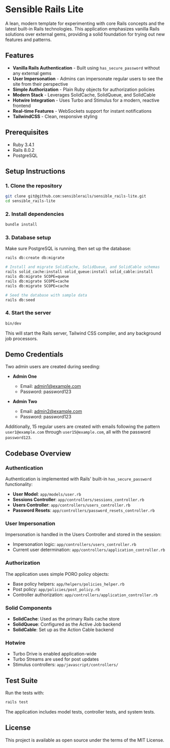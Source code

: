 # Sensible Rails Lite

A lean, modern template for experimenting with core Rails concepts and the latest built-in Rails technologies. This application emphasizes vanilla Rails solutions over external gems, providing a solid foundation for trying out new features and patterns.

## Features

- **Vanilla Rails Authentication** - Built using `has_secure_password` without any external gems
- **User Impersonation** - Admins can impersonate regular users to see the site from their perspective
- **Simple Authorization** - Plain Ruby objects for authorization policies
- **Modern Stack** - Leverages SolidCache, SolidQueue, and SolidCable
- **Hotwire Integration** - Uses Turbo and Stimulus for a modern, reactive frontend
- **Real-time Features** - WebSockets support for instant notifications
- **TailwindCSS** - Clean, responsive styling

## Prerequisites

- Ruby 3.4.1
- Rails 8.0.2
- PostgreSQL

## Setup Instructions

### 1. Clone the repository

```bash
git clone git@github.com:sensiblerails/sensible_rails-lite.git
cd sensible_rails-lite
```

### 2. Install dependencies

```bash
bundle install
```

### 3. Database setup

Make sure PostgreSQL is running, then set up the database:

```bash
rails db:create db:migrate

# Install and migrate SolidCache, SolidQueue, and SolidCable schemas
rails solid_cache:install solid_queue:install solid_cable:install
rails db:migrate SCOPE=queue
rails db:migrate SCOPE=cache
rails db:migrate SCOPE=cache

# Seed the database with sample data
rails db:seed
```

### 4. Start the server

```bash
bin/dev
```

This will start the Rails server, Tailwind CSS compiler, and any background job processors.

## Demo Credentials

Two admin users are created during seeding:

- **Admin One**
  - Email: admin1@example.com
  - Password: password123

- **Admin Two**
  - Email: admin2@example.com
  - Password: password123

Additionally, 15 regular users are created with emails following the pattern `user1@example.com` through `user15@example.com`, all with the password `password123`.

## Codebase Overview

### Authentication

Authentication is implemented with Rails' built-in `has_secure_password` functionality:

- **User Model**: `app/models/user.rb`
- **Sessions Controller**: `app/controllers/sessions_controller.rb`
- **Users Controller**: `app/controllers/users_controller.rb`
- **Password Resets**: `app/controllers/password_resets_controller.rb`

### User Impersonation

Impersonation is handled in the Users Controller and stored in the session:

- Impersonation logic: `app/controllers/users_controller.rb`
- Current user determination: `app/controllers/application_controller.rb`

### Authorization

The application uses simple PORO policy objects:

- Base policy helpers: `app/helpers/policies_helper.rb`
- Post policy: `app/policies/post_policy.rb`
- Controller authorization: `app/controllers/application_controller.rb`

### Solid Components

- **SolidCache**: Used as the primary Rails cache store
- **SolidQueue**: Configured as the Active Job backend
- **SolidCable**: Set up as the Action Cable backend

### Hotwire

- Turbo Drive is enabled application-wide
- Turbo Streams are used for post updates
- Stimulus controllers: `app/javascript/controllers/`

## Test Suite

Run the tests with:

```bash
rails test
```

The application includes model tests, controller tests, and system tests.

## License

This project is available as open source under the terms of the MIT License.